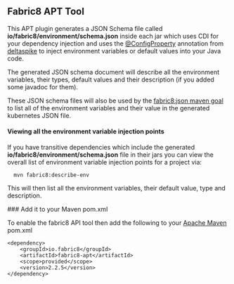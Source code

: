 ## Fabric8 APT Tool

This APT plugin generates a JSON Schema file called **io/fabric8/environment/schema.json** inside each jar which uses CDI for your dependency injection and uses the [@ConfigProperty](http://deltaspike.apache.org/documentation/configuration.html) annotation from [deltaspike](http://deltaspike.apache.org/) to inject environment variables or default values into your Java code.

The generated JSON schema document will describe all the environment variables, their types, default values and their description (if you added some javadoc for them).

These JSON schema files will also be used by the [fabric8:json maven goal](mavenplugin.html) to list all of the environment variables and their value in the generated kubernetes JSON file.

#### Viewing all the environment variable injection points

If you have transitive dependencies which include the generated **io/fabric8/environment/schema.json** file in their jars you can view the overall list of environment variable injection points for a project via:

      mvn fabric8:describe-env

This will then list all the environment variables, their default value, type and description.

### Add it to your Maven pom.xml

To enable the fabric8 API tool then add the following to your [Apache Maven](http://maven.apache.org/) pom.xml

    <dependency>
        <groupId>io.fabric8</groupId>
        <artifactId>fabric8-apt</artifactId>
        <scope>provided</scope>
        <version>2.2.5</version>
    </dependency>

